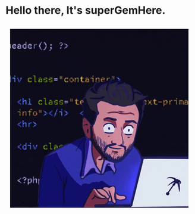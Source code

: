 # Hello there, It's superGemHere.

<div style="display: flex; justify-content:center; align-items: center;">

![coding-person-gif](https://github.com/superGemHere/superGemHere/blob/main/giphy.gif)
</div>  
<!--
**superGemHere/superGemHere** is a ✨ _special_ ✨ repository because its `README.md` (this file) appears on your GitHub profile.

Here are some ideas to get you started:

- 🔭 I’m currently working on ...
- 🌱 I’m currently learning ...
- 👯 I’m looking to collaborate on ...
- 🤔 I’m looking for help with ...
- 💬 Ask me about ...
- 📫 How to reach me: ...
- 😄 Pronouns: ...
- ⚡ Fun fact: ...
-->
